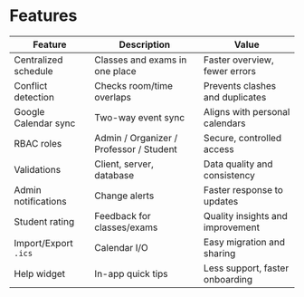
# Features 

| Feature | Description | Value |
|---|---|---|
| Centralized schedule | Classes and exams in one place | Faster overview, fewer errors |
| Conflict detection | Checks room/time overlaps | Prevents clashes and duplicates |
| Google Calendar sync | Two-way event sync | Aligns with personal calendars |
| RBAC roles | Admin / Organizer / Professor / Student | Secure, controlled access |
| Validations | Client, server, database | Data quality and consistency |
| Admin notifications | Change alerts | Faster response to updates |
| Student rating | Feedback for classes/exams | Quality insights and improvement |
| Import/Export `.ics` | Calendar I/O | Easy migration and sharing |
| Help widget | In-app quick tips | Less support, faster onboarding |
